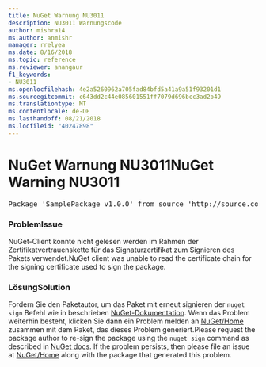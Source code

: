 ```yaml
---
title: NuGet Warnung NU3011
description: NU3011 Warnungscode
author: mishra14
ms.author: anmishr
manager: rrelyea
ms.date: 8/16/2018
ms.topic: reference
ms.reviewer: anangaur
f1_keywords:
- NU3011
ms.openlocfilehash: 4e2a5260962a705fad84bfd5a41a9a51f93201d1
ms.sourcegitcommit: c643dd2c44e085601551ff7079d696bcc3ad2b49
ms.translationtype: MT
ms.contentlocale: de-DE
ms.lasthandoff: 08/21/2018
ms.locfileid: "40247898"
---
```

# <a name="nuget-warning-nu3011"></a><span data-ttu-id="65c49-103">NuGet Warnung NU3011</span><span class="sxs-lookup"><span data-stu-id="65c49-103">NuGet Warning NU3011</span></span>

<pre>Package 'SamplePackage v1.0.0' from source 'http://source.com/index.json': The primary signature is invalid.</pre>

### <a name="issue"></a><span data-ttu-id="65c49-104">Problem</span><span class="sxs-lookup"><span data-stu-id="65c49-104">Issue</span></span>

<span data-ttu-id="65c49-105">NuGet-Client konnte nicht gelesen werden im Rahmen der Zertifikatvertrauenskette für das Signaturzertifikat zum Signieren des Pakets verwendet.</span><span class="sxs-lookup"><span data-stu-id="65c49-105">NuGet client was unable to read the certificate chain for the signing certificate used to sign the package.</span></span>


### <a name="solution"></a><span data-ttu-id="65c49-106">Lösung</span><span class="sxs-lookup"><span data-stu-id="65c49-106">Solution</span></span>

<span data-ttu-id="65c49-107">Fordern Sie den Paketautor, um das Paket mit erneut signieren der `nuget sign` Befehl wie in beschrieben [NuGet-Dokumentation](https://docs.microsoft.com/en-us/nuget/create-packages/sign-a-package). Wenn das Problem weiterhin besteht, klicken Sie dann ein Problem melden an [NuGet/Home](https://github.com/NuGet/Home/issues) zusammen mit dem Paket, das dieses Problem generiert.</span><span class="sxs-lookup"><span data-stu-id="65c49-107">Please request the package author to re-sign the package using the `nuget sign` command as described in [NuGet docs](https://docs.microsoft.com/en-us/nuget/create-packages/sign-a-package). If the problem persists, then please file an issue at [NuGet/Home](https://github.com/NuGet/Home/issues) along with the package that generated this problem.</span></span>


